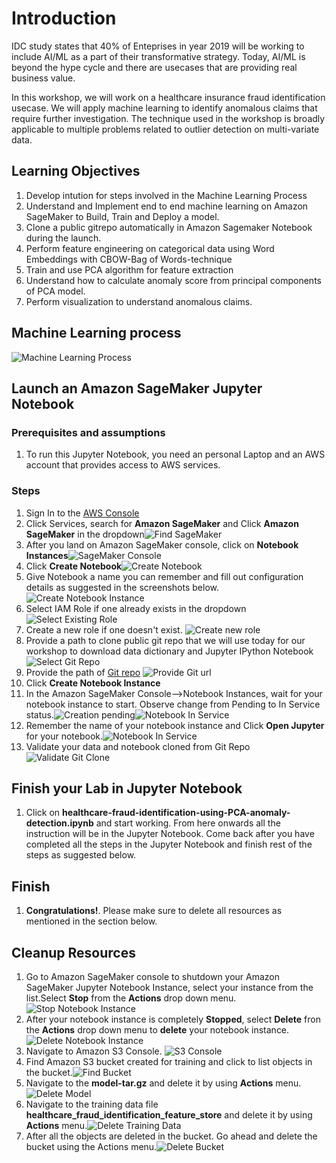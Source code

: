 

# Introduction

IDC study states that 40% of Enteprises in year 2019 will be working to include AI/ML as a part of their transformative strategy. Today, AI/ML is beyond the hype cycle and there are usecases that are providing real business value. 

In this workshop, we will work on a healthcare insurance fraud identification usecase. We will apply machine learning to identify anomalous claims that require further investigation. The technique used in the workshop is broadly applicable to multiple problems related to outlier detection on multi-variate data.

## Learning Objectives
1. Develop intution for steps involved in the Machine Learning Process
2. Understand and Implement end to end machine learning on Amazon SageMaker to Build, Train and Deploy a model.
3. Clone a public gitrepo automatically in Amazon Sagemaker Notebook during the launch.
4. Perform feature engineering on categorical data using Word Embeddings with CBOW-Bag of Words-technique
5. Train and use PCA algorithm for feature extraction
6. Understand how to calculate anomaly score from principal components of PCA model.
7. Perform visualization to understand anomalous claims.



## Machine Learning process
![Machine Learning Process](./images/ml-process.png)

## **Launch an Amazon SageMaker Jupyter Notebook**

### Prerequisites and assumptions
1. To run this Jupyter Notebook, you need an personal Laptop and an AWS account that provides access to AWS services.

### Steps
1. Sign In to the [AWS Console](https://aws.amazon.com/)
2. Click Services, search for **Amazon SageMaker** and Click **Amazon SageMaker** in the dropdown![Find SageMaker](./images/find-sagemaker.png)
3. After you land on Amazon SageMaker console, click on **Notebook Instances**![SageMaker Console](./images/sagemaker-console.png)
4. Click **Create Notebook**![Create Notebook](./images/create-notebook.png)
5. Give Notebook a name you can remember and fill out configuration details as suggested in the screenshots below.![Create Notebook Instance](./images/create-notebook-instance.png)
6. Select IAM Role if one already exists in the dropdown![Select Existing Role](./images/select-role.png)
7. Create a new role if one doesn't exist. ![Create new role](./images/create-role.png)
8. Provide  a path to clone public git repo that we will use today for our workshop to download data dictionary and Jupyter IPython Notebook ![Select Git Repo](./images/select-gitrepo.png) 
9. Provide the path of [Git repo](https://github.com/aws-samples/amazon-sagemaker-healthcare-fraud-detection.git)
![Provide Git url](./images/clone-gitrepo.png) 
6. Click **Create Notebook Instance**
8. In the Amazon SageMaker Console-->Notebook Instances, wait for your notebook instance to start. Observe change from Pending to In Service status.![Creation pending](./images/creation-pending.png)![Notebook In Service](./images/notebook-inservice.png)
9. Remember the name of your notebook instance and Click **Open Jupyter** for your notebook.![Notebook In Service](./images/notebook-inservice.png)
10. Validate your data and notebook cloned from Git Repo![Validate Git Clone](./images/validate-git-clone.png)

## **Finish your Lab in Jupyter Notebook**
1. Click on **healthcare-fraud-identification-using-PCA-anomaly-detection.ipynb** and start working. From here onwards all the instruction will be in the Jupyter Notebook. Come back after you have completed all the steps in the Jupyter Notebook and finish rest of the steps as suggested below.


## Finish
1. **Congratulations!**. Please make sure to delete all resources as mentioned in the section below.


## Cleanup Resources
1. Go to Amazon SageMaker console to shutdown your Amazon SageMaker Jupyter Notebook Instance, select your instance from the list.Select **Stop** from the **Actions** drop down menu.
![Stop Notebook Instance](./images/stop-notebook.png)
2. After your notebook instance is completely **Stopped**, select **Delete** fron the **Actions** drop down menu to **delete** your notebook instance.![Delete Notebook Instance](./images/delete-notebook.png)
4. Navigate to Amazon S3 Console. 
![S3 Console](./images/s3-console.png)
5. Find Amazon S3 bucket created for training and click to list objects in the bucket.![Find Bucket](./images/search-s3-bucket.png)
6. Navigate to the **model-tar.gz** and delete it by using **Actions** menu.![Delete Model](./images/delete-model.png) 
6. Navigate to the training data file **healthcare_fraud_identification_feature_store** and delete it by using **Actions** menu.![Delete Training Data](./images/delete-training-data.png)
7. After all the objects are deleted in the bucket. Go ahead and delete the bucket using the Actions menu.![Delete Bucket](./images/delete-bucket.png)













    

